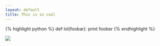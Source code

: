 ```yaml
---
layout: default
title: This is so cool
---
```


{% highlight python %}
def lol(foobar):
   print foober
{% endhighlight %}

<img src="{{ site.baseurl }}/images/0416761-R1-029-13.jpg">
